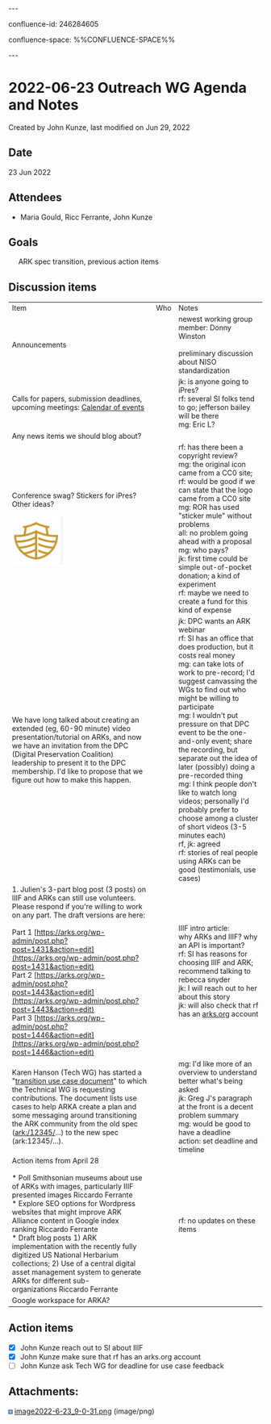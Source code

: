 \---

confluence-id: 246284605

confluence-space: %%CONFLUENCE-SPACE%%

\---

2022-06-23 Outreach WG Agenda and Notes
=======================================

Created by John Kunze, last modified on Jun 29, 2022

Date
----

23 Jun 2022

Attendees
---------

*   Maria Gould, Ricc Ferrante, John Kunze

Goals
-----

     ARK spec transition, previous action items

Discussion items
----------------

|     |     |     |
| --- | --- | --- |
| Item | Who | Notes |
| Announcements |     | newest working group member: Donny Winston<br><br>preliminary discussion about NISO standardization |
| Calls for papers, submission deadlines, upcoming meetings: [Calendar of events](Calendar-of-events_208341505.html) |     | jk: is anyone going to iPres?  <br>rf: several SI folks tend to go; jefferson bailey will be there  <br>mg: Eric L? |
| Any news items we should blog about? |     |     |
| Conference swag? Stickers for iPres? Other ideas?<br><br>![](attachments/246284605/247333012.png) |     | rf: has there been a copyright review?  <br>mg: the original icon came from a CC0 site;  <br>rf: would be good if we can state that the logo came from a CC0 site  <br>mg: ROR has used "sticker mule" without problems  <br>all: no problem going ahead with a proposal  <br>mg: who pays?  <br>jk: first time could be simple out-of-pocket donation; a kind of experiment  <br>rf: maybe we need to create a fund for this kind of expense |
| We have long talked about creating an extended (eg, 60-90 minute) video presentation/tutorial on ARKs, and now we have an invitation from the DPC (Digital Preservation Coalition) leadership to present it to the DPC membership. I'd like to propose that we figure out how to make this happen. |     | jk: DPC wants an ARK webinar  <br>rf: SI has an office that does production, but it costs real money  <br>mg: can take lots of work to pre-record; I'd suggest canvassing the WGs to find out who might be willing to participate  <br>mg: I wouldn't put pressure on that DPC event to be the one-and-only event; share the recording, but separate out the idea of later (possibly) doing a pre-recorded thing  <br>mg: I think people don't like to watch long videos; personally I'd probably prefer to choose among a cluster of short videos (3-5 minutes each)  <br>rf, jk: agreed  <br>rf: stories of real people using ARKs can be good (testimonials, use cases) |
| 1.  Julien's 3-part blog post (3 posts) on IIIF and ARKs can still use volunteers. Please respond if you're willing to work on any part. The draft versions are here:   <br>      <br>    Part 1 [https://arks.org/wp-admin/post.php?post=1431&action=edit](https://arks.org/wp-admin/post.php?post=1431&action=edit)  <br>    Part 2 [https://arks.org/wp-admin/post.php?post=1443&action=edit](https://arks.org/wp-admin/post.php?post=1443&action=edit)  <br>    Part 3 [https://arks.org/wp-admin/post.php?post=1446&action=edit](https://arks.org/wp-admin/post.php?post=1446&action=edit) |     | IIIF intro article:  <br>why ARKs and IIIF? why an API is important?  <br>rf: SI has reasons for choosing IIIF and ARK; recommend talking to rebecca snyder  <br>jk: I will reach out to her about this story  <br>jk: will also check that rf has an [arks.org](http://arks.org) account |
| Karen Hanson (Tech WG) has started a "[transition use case document](https://docs.google.com/document/d/1ChFEml3HCxm02E8c1yt8BwpGmMzLvsHZSi6O00sgixg/edit)" to which the Technical WG is requesting contributions. The document lists use cases to help ARKA create a plan and some messaging around transitioning the ARK community from the old spec ([ark:/12345/](http://ark/12345/)...) to the new spec (ark:12345/...). |     | mg: I'd like more of an overview to understand better what's being asked  <br>jk: Greg J's paragraph at the front is a decent problem summary  <br>mg: would be good to have a deadline  <br>action: set deadline and timeline |
| Action items from April 28<br><br>*   Poll Smithsonian museums about use of ARKs with images, particularly IIIF presented images Riccardo Ferrante <br>*   Explore SEO options for Wordpress websites that might improve ARK Alliance content in Google index ranking Riccardo Ferrante <br>*   Draft blog posts 1) ARK implementation with the recently fully digitized US National Herbarium collections; 2) Use of a central digital asset management system to generate ARKs for different sub-organizations Riccardo Ferrante |     | rf: no updates on these items |
| Google workspace for ARKA? |     |     |

Action items
------------

- [x] John Kunze reach out to SI about IIIF
- [x] John Kunze make sure that rf has an arks.org account
- [ ] John Kunze ask Tech WG for deadline for use case feedback

Attachments:
------------

![](images/icons/bullet_blue.gif) [image2022-6-23\_9-0-31.png](attachments/246284605/247333012.png) (image/png)